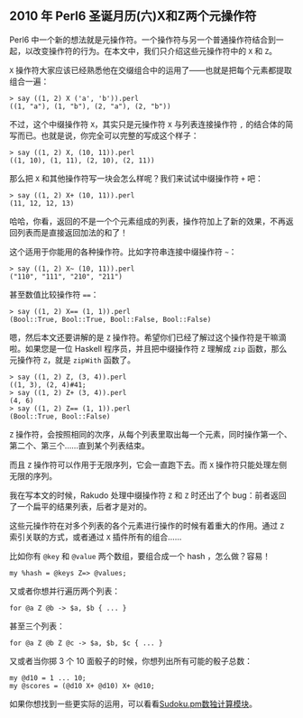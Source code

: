 ## 2010 年 Perl6 圣诞月历(六)X和Z两个元操作符

Perl6 中一个新的想法就是元操作符。一个操作符与另一个普通操作符结合到一起，以改变操作符的行为。在本文中，我们只介绍这些元操作符中的 `X` 和 `Z`。

`X` 操作符大家应该已经熟悉他在交缀组合中的运用了——也就是把每个元素都提取组合一遍：

    > say ((1, 2) X ('a', 'b')).perl
    ((1, "a"), (1, "b"), (2, "a"), (2, "b"))

不过，这个中缀操作符 `X`，其实只是元操作符 `X` 与列表连接操作符 `,` 的结合体的简写而已。也就是说，你完全可以完整的写成这个样子：

    > say ((1, 2) X, (10, 11)).perl
    ((1, 10), (1, 11), (2, 10), (2, 11))

那么把 `X` 和其他操作符写一块会怎么样呢？我们来试试中缀操作符 `+` 吧：

    > say ((1, 2) X+ (10, 11)).perl
    (11, 12, 12, 13)

哈哈，你看，返回的不是一个个元素组成的列表，操作符加上了新的效果，不再返回列表而是直接返回加法的和了！

这个适用于你能用的各种操作符。比如字符串连接中缀操作符 `~`：

    > say ((1, 2) X~ (10, 11)).perl
    ("110", "111", "210", "211")

甚至数值比较操作符 `==`：

    > say ((1, 2) X== (1, 1)).perl
    (Bool::True, Bool::True, Bool::False, Bool::False)

嗯，然后本文还要讲解的是 `Z` 操作符。希望你们已经了解过这个操作符是干嘛滴啦。如果您是一位 Haskell 程序员，并且把中缀操作符 `Z` 理解成 `zip` 函数，那么元操作符 `Z`，就是 `zipWith` 函数了。

    > say ((1, 2) Z, (3, 4)).perl
    ((1, 3), (2, 4)#41;
    > say ((1, 2) Z+ (3, 4)).perl
    (4, 6)
    > say ((1, 2) Z== (1, 1)).perl
    (Bool::True, Bool::False)

`Z` 操作符，会按照相同的次序，从每个列表里取出每一个元素，同时操作第一个、第二个、第三个……直到某个列表结束。

而且 `Z` 操作符可以作用于无限序列，它会一直跑下去。而 `X` 操作符只能处理左侧无限的序列。

我在写本文的时候，Rakudo 处理中缀操作符 `Z` 和 `Z` 时还出了个 bug：前者返回了一个扁平的结果列表，后者才是对的。

这些元操作符在对多个列表的各个元素进行操作的时候有着重大的作用。通过 `Z` 索引关联的方式，或者通过 `X` 插件所有的组合……

比如你有 `@key` 和 `@value` 两个数组，要组合成一个 hash ，怎么做？容易！

    my %hash = @keys Z=> @values;

又或者你想并行遍历两个列表：

    for @a Z @b -> $a, $b { ... }

甚至三个列表：

    for @a Z @b Z @c -> $a, $b, $c { ... }

又或者当你掷 3 个 10 面骰子的时候，你想列出所有可能的骰子总数：

    my @d10 = 1 ... 10;
    my @scores = (@d10 X+ @d10) X+ @d10;

如果你想找到一些更实际的运用，可以看看[Sudoku.pm数独计算模块](https://github.com/moritz/perl6-Sudoku/blob/master/lib/Sudoku.pm)。
